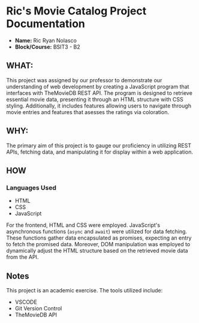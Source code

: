 # Ric's Movie Catalog Project Documentation

- **Name:** Ric Ryan Nolasco
- **Block/Course:** BSIT3 - B2

## WHAT:

This project was assigned by our professor to demonstrate our understanding of web development by creating a JavaScript program that interfaces with TheMovieDB REST API. The program is designed to retrieve essential movie data, presenting it through an HTML structure with CSS styling. Additionally, it includes features allowing users to navigate through movie entries and features that asesses the ratings via coloration.

## WHY:

The primary aim of this project is to gauge our proficiency in utilizing REST APIs, fetching data, and manipulating it for display within a web application.

## HOW

### Languages Used

- HTML
- CSS
- JavaScript

For the frontend, HTML and CSS were employed. JavaScript's asynchronous functions (`async` and `await`) were utilized for data fetching. These functions gather data encapsulated as promises, expecting an entry to fetch the promised data. Moreover, DOM manipulation was employed to dynamically adjust the HTML structure based on the retrieved movie data from the API.

## Notes

This project is an academic exercise. The tools utilized include:

- VSCODE
- Git Version Control
- TheMovieDB API
